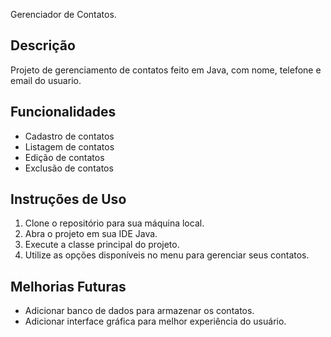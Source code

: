 Gerenciador de Contatos.
## Descrição
Projeto de gerenciamento de contatos feito em Java, com nome, telefone e email do usuario.

## Funcionalidades
- Cadastro de contatos 
- Listagem de contatos 
- Edição de contatos 
- Exclusão de contatos 

## Instruções de Uso
1. Clone o repositório para sua máquina local.
2. Abra o projeto em sua IDE Java.
3. Execute a classe principal do projeto.
4. Utilize as opções disponíveis no menu para gerenciar seus contatos.

## Melhorias Futuras
- Adicionar banco de dados para armazenar os contatos.
- Adicionar interface gráfica para melhor experiência do usuário.


